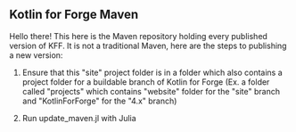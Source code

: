 ## Kotlin for Forge Maven
Hello there! This here is the Maven repository holding every published version of KFF.
It is not a traditional Maven, here are the steps to publishing a new version:

1. Ensure that this "site" project folder is in a folder which also contains a project 
 folder for a buildable branch of Kotlin for Forge (Ex. a folder called "projects" which 
contains "website" folder for the "site" branch and "KotlinForForge" for the "4.x" branch)

2. Run update_maven.jl with Julia
